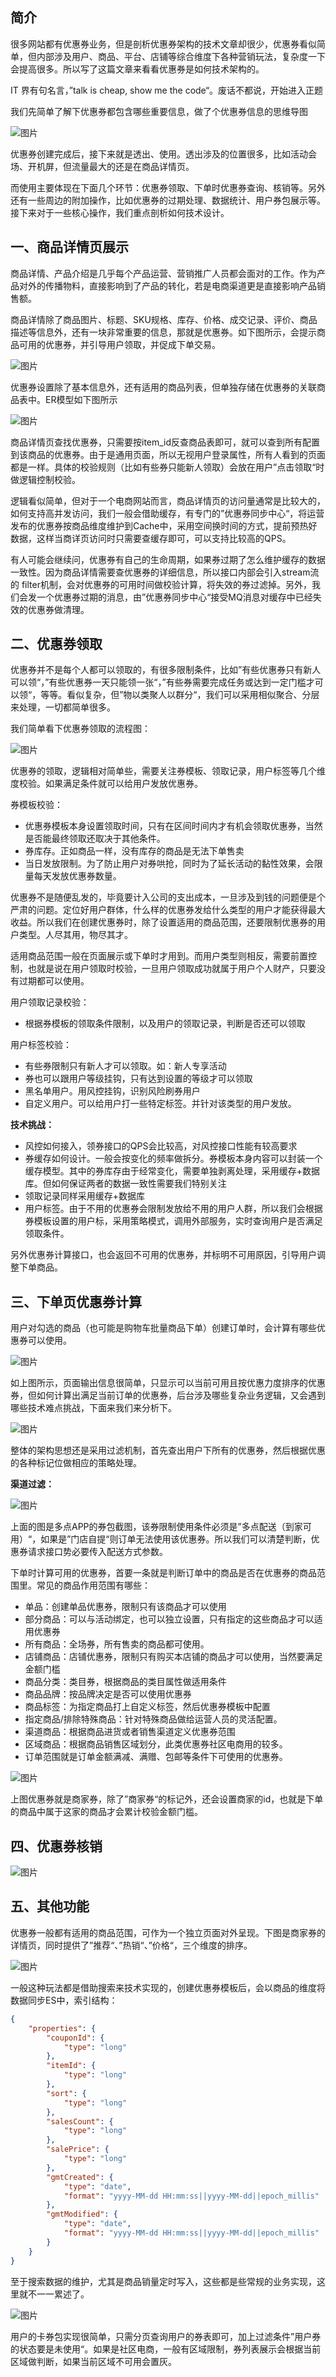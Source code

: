 ## 简介

很多网站都有优惠券业务，但是剖析优惠券架构的技术文章却很少，优惠券看似简单，但内部涉及用户、商品、平台、店铺等综合维度下各种营销玩法，复杂度一下会提高很多。所以写了这篇文章来看看优惠券是如何技术架构的。

IT 界有句名言，”talk is cheap, show me the code“。废话不都说，开始进入正题

我们先简单了解下优惠券都包含哪些重要信息，做了个优惠券信息的思维导图



![图片](https://mmbiz.qpic.cn/mmbiz_png/3Ohm6WHibeXKakicouPMlEx0eXrMtfMX7SkyEpl7YDyMlFLWatFdNUqSEL3kw8VjUtFia2ScyGjgOLicpxeNO1LW9Q/640?wx_fmt=png&wxfrom=5&wx_lazy=1&wx_co=1)



优惠券创建完成后，接下来就是透出、使用。透出涉及的位置很多，比如活动会场、开机屏，但流量最大的还是在商品详情页。

而使用主要体现在下面几个环节：优惠券领取、下单时优惠券查询、核销等。另外还有一些周边的附加操作，比如优惠券的过期处理、数据统计、用户券包展示等。接下来对于一些核心操作，我们重点剖析如何技术设计。

## **一、商品详情页展示**

商品详情、产品介绍是几乎每个产品运营、营销推广人员都会面对的工作。作为产品对外的传播物料，直接影响到了产品的转化，若是电商渠道更是直接影响产品销售额。

商品详情除了商品图片、标题、SKU规格、库存、价格、成交记录、评价、商品描述等信息外，还有一块非常重要的信息，那就是优惠券。如下图所示，会提示商品可用的优惠券，并引导用户领取，并促成下单交易。

![图片](https://mmbiz.qpic.cn/mmbiz_png/3Ohm6WHibeXKakicouPMlEx0eXrMtfMX7SjcGOJLR8qOY94IIxGU0uT6PhauwrUHmHRRficXLVKAJgXpzjxvxPgDw/640?wx_fmt=png&wxfrom=5&wx_lazy=1&wx_co=1)



优惠券设置除了基本信息外，还有适用的商品列表，但单独存储在优惠券的关联商品表中。ER模型如下图所示

![图片](https://mmbiz.qpic.cn/mmbiz_png/3Ohm6WHibeXKakicouPMlEx0eXrMtfMX7S0bsN5roKMajqlibhInFQebO9K2aSYiahd14k6xd0r4bNCnFkqExPUqMQ/640?wx_fmt=png&wxfrom=5&wx_lazy=1&wx_co=1)



商品详情页查找优惠券，只需要按item_id反查商品表即可，就可以查到所有配置到该商品的优惠券。由于是通用页面，所以无视用户登录属性，所有人看到的页面都是一样。具体的校验规则（比如有些券只能新人领取）会放在用户”点击领取“时做逻辑控制校验。

逻辑看似简单，但对于一个电商网站而言，商品详情页的访问量通常是比较大的，如何支持高并发访问，我们一般会借助缓存，有专门的”优惠券同步中心“，将运营发布的优惠券按商品维度维护到Cache中，采用空间换时间的方式，提前预热好数据，这样当商详页访问时只需要查缓存即可，可以支持比较高的QPS。

有人可能会继续问，优惠券有自己的生命周期，如果券过期了怎么维护缓存的数据一致性。因为商品详情需要查优惠券的详细信息，所以接口内部会引入stream流的 filter机制，会对优惠券的可用时间做校验计算，将失效的券过滤掉。另外，我们会发一个优惠券过期的消息，由”优惠券同步中心“接受MQ消息对缓存中已经失效的优惠券做清理。

## **二、优惠券领取**

优惠券并不是每个人都可以领取的，有很多限制条件，比如”有些优惠券只有新人可以领“，”有些优惠券一天只能领一张“，”有些券需要完成任务或达到一定门槛才可以领“，等等。看似复杂，但”物以类聚人以群分“，我们可以采用相似聚合、分层来处理，一切都简单很多。

我们简单看下优惠券领取的流程图：

![图片](https://mmbiz.qpic.cn/mmbiz_png/3Ohm6WHibeXKakicouPMlEx0eXrMtfMX7SP4KYJJPMkY187Yiaj5FBbULMHoaPQewdO0LgoKVtWUfXQ8E7Bt80icYw/640?wx_fmt=png&wxfrom=5&wx_lazy=1&wx_co=1)



优惠券的领取，逻辑相对简单些，需要关注券模板、领取记录，用户标签等几个维度校验。如果满足条件就可以给用户发放优惠券。

券模板校验：

- 优惠券模板本身设置领取时间，只有在区间时间内才有机会领取优惠券，当然是否能最终领取还取决于其他条件。
- 券库存。正如商品一样，没有库存的商品是无法下单售卖
- 当日发放限制。为了防止用户对券哄抢，同时为了延长活动的黏性效果，会限量每天发放优惠券数量。



优惠券不是随便乱发的，毕竟要计入公司的支出成本，一旦涉及到钱的问题便是个严肃的问题。定位好用户群体，什么样的优惠券发给什么类型的用户才能获得最大收益。所以我们在创建优惠券时，除了设置适用的商品范围，还要限制优惠券的用户类型。人尽其用，物尽其才。

适用商品范围一般在页面展示或下单时才用到。而用户类型则相反，需要前置控制，也就是说在用户领取时校验，一旦用户领取成功就属于用户个人财产，只要没有过期都可以使用。

用户领取记录校验：

- 根据券模板的领取条件限制，以及用户的领取记录，判断是否还可以领取

用户标签校验：

- 有些券限制只有新人才可以领取。如：新人专享活动
- 券也可以跟用户等级挂钩，只有达到设置的等级才可以领取
- 黑名单用户。用风控挂钩，识别风险刷券用户
- 自定义用户。可以给用户打一些特定标签。并针对该类型的用户发放。

**技术挑战：**

- 风控如何接入，领券接口的QPS会比较高，对风控接口性能有较高要求
- 券缓存如何设计。一般会按变化的频率做拆分。券模板本身内容可以封装一个缓存模型。其中的券库存由于经常变化，需要单独剥离处理，采用缓存+数据库。但如何保证两者的数据一致性需要我们特别关注
- 领取记录同样采用缓存+数据库
- 用户标签。由于不用的优惠券会限制发放给不用的用户人群，所以我们会根据券模板设置的用户标，采用策略模式，调用外部服务，实时查询用户是否满足领取条件。

另外优惠券计算接口，也会返回不可用的优惠券，并标明不可用原因，引导用户调整下单商品。



## **三、下单页优惠券计算**

用户对勾选的商品（也可能是购物车批量商品下单）创建订单时，会计算有哪些优惠券可以使用。

![图片](https://mmbiz.qpic.cn/mmbiz_png/3Ohm6WHibeXKakicouPMlEx0eXrMtfMX7SYSpETNdnEHowQZHNSHe8P0yZyKCxuXIBU4RCmpj6vWCodUFf6K2kSg/640?wx_fmt=png&wxfrom=5&wx_lazy=1&wx_co=1)



如上图所示，页面输出信息很简单，只显示可以当前可用且按优惠力度排序的优惠券，但如何计算出满足当前订单的优惠券，后台涉及哪些复杂业务逻辑，又会遇到哪些技术难点挑战，下面来我们来分析下。

![图片](https://mmbiz.qpic.cn/mmbiz_png/3Ohm6WHibeXKakicouPMlEx0eXrMtfMX7SGONmiaKRncastgRaBDbicYmrTyicLtk6fLEHECGiac5lgN3Qnuib664SAsw/640?wx_fmt=png&wxfrom=5&wx_lazy=1&wx_co=1)



整体的架构思想还是采用过滤机制，首先查出用户下所有的优惠券，然后根据优惠的各种标记位做相应的策略处理。



**渠道过滤：**

![图片](https://mmbiz.qpic.cn/mmbiz_png/3Ohm6WHibeXKakicouPMlEx0eXrMtfMX7SRJTNalp9wfANicgWicUIX3GcHoKd6icgkk7E3ITl1VVe8XcmGChK1nZZg/640?wx_fmt=png&wxfrom=5&wx_lazy=1&wx_co=1)



上面的图是多点APP的券包截图，该券限制使用条件必须是”多点配送（到家可用）“，如果是”门店自提“则订单无法使用该优惠券。所以我们可以清楚判断，优惠券请求接口势必要传入配送方式参数。



下单时计算可用的优惠券，首要一条就是判断订单中的商品是否在优惠券的商品范围里。常见的商品作用范围有哪些：



- 单品：创建单品优惠券，限制只有该商品才可以使用
- 部分商品：可以与活动绑定，也可以独立设置，只有指定的这些商品才可以适用优惠券
- 所有商品：全场券，所有售卖的商品都可使用。
- 店铺商品：店铺优惠券，限制只有购买本店铺的商品才可以使用，当然要满足金额门槛
- 商品分类：类目券，根据商品的类目属性做适用条件
- 商品品牌：按品牌决定是否可以使用优惠券
- 商品标签：为指定商品打上自定义标签，然后优惠券模板中配置
- 指定商品/排除特殊商品：针对特殊商品做给运营人员的灵活配置。
- 渠道商品：根据商品进货或者销售渠道定义优惠券范围
- 区域商品：根据商品销售区域划分，此类优惠券社区电商用的较多。
- 订单范围就是订单金额满减、满赠、包邮等条件下可使用的优惠券。



![图片](https://mmbiz.qpic.cn/mmbiz_png/3Ohm6WHibeXKakicouPMlEx0eXrMtfMX7S3D30kzticUryrf8c5msEiaB4ibibnCLVBxzYZdgibd5Vgo48dhtnPgiaBgMA/640?wx_fmt=png&wxfrom=5&wx_lazy=1&wx_co=1)



上图优惠券就是商家券，除了”商家券“的标记外，还会设置商家的id，也就是下单的商品中属于这家的商品才会累计校验金额门槛。

## **四、优惠券核销**

![图片](https://mmbiz.qpic.cn/mmbiz_png/3Ohm6WHibeXKakicouPMlEx0eXrMtfMX7Sx5ckrfv46f0PgGnQxcv6npAVZ6ibibFNBjEEBqriacrlHGXTxdI1velUw/640?wx_fmt=png&wxfrom=5&wx_lazy=1&wx_co=1)



## **五、其他功能**

优惠券一般都有适用的商品范围，可作为一个独立页面对外呈现。下图是商家券的详情页，同时提供了”推荐“、”热销“、”价格“，三个维度的排序。

![图片](https://mmbiz.qpic.cn/mmbiz_png/3Ohm6WHibeXKakicouPMlEx0eXrMtfMX7SWSTlg1icria7NMx7qQwkBZvCsnAfSR3baeqFzibNEjqicFrYyeb2icdoOOg/640?wx_fmt=png&wxfrom=5&wx_lazy=1&wx_co=1)



一般这种玩法都是借助搜索来技术实现的，创建优惠券模板后，会以商品的维度将数据同步ES中，索引结构：

```json
{
	"properties": {
		"couponId": {
			"type": "long"
		},
		"itemId": {
			"type": "long"
		},
		"sort": {
			"type": "long"
		},
		"salesCount": {
			"type": "long"
		},
		"salePrice": {
			"type": "long"
		},
		"gmtCreated": {
			"type": "date",
			"format": "yyyy-MM-dd HH:mm:ss||yyyy-MM-dd||epoch_millis"
		},
		"gmtModified": {
			"type": "date",
			"format": "yyyy-MM-dd HH:mm:ss||yyyy-MM-dd||epoch_millis"
		}
	}
}
```



至于搜索数据的维护，尤其是商品销量定时写入，这些都是些常规的业务实现，这里就不一一累述了。



![图片](https://mmbiz.qpic.cn/mmbiz_png/3Ohm6WHibeXKakicouPMlEx0eXrMtfMX7SbKnhr3xYp4VyzS0rj3Lo4R1IhsTFTfZxKksDlQPEte3sU4ZQMKEISA/640?wx_fmt=png&wxfrom=5&wx_lazy=1&wx_co=1)



用户的卡券包实现很简单，只需分页查询用户的券表即可，加上过滤条件”用户券的状态要是未使用“。如果是社区电商，一般有区域限制，券列表展示会根据当前区域做判断，如果当前区域不可用会置灰。